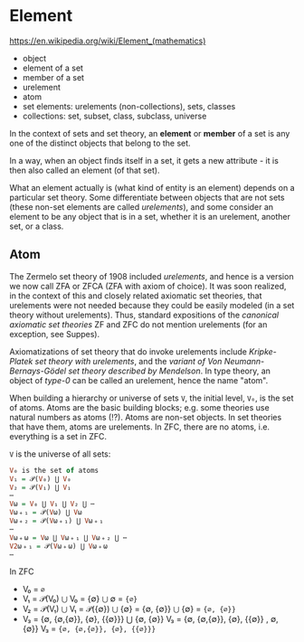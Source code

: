 # Element

https://en.wikipedia.org/wiki/Element_(mathematics)

- object
- element of a set
- member of a set
- urelement
- atom
- set elements: urelements (non-collections), sets, classes
- collections: set, subset, class, subclass, universe


In the context of sets and set theory, an **element** or **member** of a set is any one of the distinct objects that belong to the set.

In a way, when an object finds itself in a set, it gets a new attribute - it is then also called an element (of that set).

What an element actually is (what kind of entity is an element) depends on a particular set theory. Some differentiate between objects that are not sets (these non-set elements are called *urelements*), and some consider an element to be any object that is in a set, whether it is an urelement, another set, or a class.

## Atom

The Zermelo set theory of 1908 included *urelements*, and hence is a version we now call ZFA or ZFCA (ZFA with axiom of choice). It was soon realized, in the context of this and closely related axiomatic set theories, that urelements were not needed because they could be easily modeled (in a set theory without urelements). Thus, standard expositions of the *canonical axiomatic set theories* ZF and ZFC do not mention urelements (for an exception, see Suppes).

Axiomatizations of set theory that do invoke urelements include *Kripke-Platek set theory with urelements*, and the *variant of Von Neumann-Bernays-Gödel set theory described by Mendelson*. In type theory, an object of *type-0* can be called an urelement, hence the name "atom".

When building a hierarchy or universe of sets `V`, the initial level, `V₀`, is the set of atoms. Atoms are the basic building blocks; e.g. some theories use natural numbers as atoms (!?). Atoms are non-set objects. In set theories that have them, atoms are urelements. In ZFC, there are no atoms, i.e. everything is a set in ZFC.

`V` is the universe of all sets:
```hs
V₀ is the set of atoms
V₁ = 𝒫(V₀) ⋃ V₀
V₂ = 𝒫(V₁) ⋃ V₁
⋯
Vω = V₀ ⋃ V₁ ⋃ V₂ ⋃ ⋯
Vω﹢₁ = 𝒫(Vω) ⋃ Vω
Vω﹢₂ = 𝒫(Vω﹢₁) ⋃ Vω﹢₁
⋯
Vω﹢ω = Vω ⋃ Vω﹢₁ ⋃ Vω﹢₂ ⋃ ⋯
V2ω﹢₁ = 𝒫(Vω﹢ω) ⋃ Vω﹢ω
⋯
```

In ZFC
- V₀ = `∅`
- V₁ = 𝒫(V₀) ⋃ V₀ = {∅} ⋃ ∅ = `{∅}`
- V₂ = 𝒫(V₁) ⋃ V₁ = 𝒫({∅}) ⋃ {∅} = {∅, {∅}} ⋃ {∅} = `{∅, {∅}}`
- V₃ = {∅, {∅,{∅}}, {∅}, {{∅}}} ⋃ {∅, {∅}}
  V₃ = {∅, {∅,{∅}}, {∅}, {{∅}}  ,  ∅, {∅}}
 V₃ = `{∅, {∅,{∅}}, {∅}, {{∅}}}`

